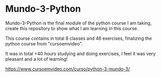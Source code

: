 # Mundo-3-Python

Mundo-3-Python is the final module of the python course 
I am taking, create this repository to show what I am 
learning in this course.

This course contains in total 8 classes and 46 
exercises, finalizing the python course from "cursoemvideo".

It was in total +40 hours studying and doing 
exercises, I feel it was very pleasant and a 
lot of learning!

https://www.cursoemvideo.com/curso/python-3-mundo-3/
